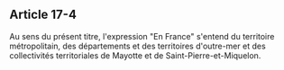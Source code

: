 Article 17-4
----
Au sens du présent titre, l'expression "En France" s'entend du territoire
métropolitain, des départements et des territoires d'outre-mer et des
collectivités territoriales de Mayotte et de Saint-Pierre-et-Miquelon.

